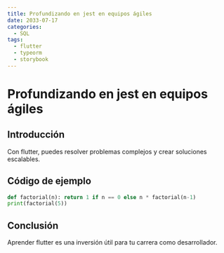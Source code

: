 ```yaml
---
title: Profundizando en jest en equipos ágiles
date: 2033-07-17
categories:
  - SQL
tags:
  - flutter
  - typeorm
  - storybook
---
```


# Profundizando en jest en equipos ágiles

## Introducción

Con flutter, puedes resolver problemas complejos y crear soluciones escalables.

## Código de ejemplo

```python
def factorial(n): return 1 if n == 0 else n * factorial(n-1)
print(factorial(5))
```

## Conclusión

Aprender flutter es una inversión útil para tu carrera como desarrollador.